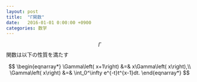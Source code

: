 ```yaml
---
layout: post
title:  "Γ関数"
date:   2016-01-01 0:00:00 +0900
categories: 数学
---
```

$$\Gamma$$関数は以下の性質を満たす

$$
\begin{eqnarray*}
\Gamma\left( x+1\right) &=& x\Gamma\left( x\right),\\
\Gamma\left( x\right) &=& \int_0^\infty e^{-t}t^{x-1}dt.
\end{eqnarray*}
$$
